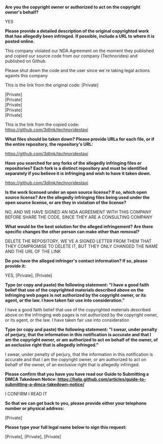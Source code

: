 **Are you the copyright owner or authorized to act on the copyright owner's behalf?**

YES

**Please provide a detailed description of the original copyrighted work that has allegedly been infringed. If possible, include a URL to where it is posted online.**

This company violated our NDA Agreement on the moment they published and copied our source code from our company (Technorides) and published on Github.

Please shut down the code and the user since we´re taking legal actions againts this company

This is the link from the original code: [Private]

[Private]  
[Private]  
[Private]  
[Private]  
[Private]

This is the link from the copied code: https://github.com/3dlink/technoridestaxi

**What files should be taken down? Please provide URLs for each file, or if the entire repository, the repository's URL:**

https://github.com/3dlink/technoridestaxi

**Have you searched for any forks of the allegedly infringing files or repositories? Each fork is a distinct repository and must be identified separately if you believe it is infringing and wish to have it taken down.**

https://github.com/3dlink/technoridestaxi

**Is the work licensed under an open source license? If so, which open source license? Are the allegedly infringing files being used under the open source license, or are they in violation of the license?**

NO, AND WE HAVE SIGNED AN NDA AGREEMENT WITH THIS COMPANY BEFORE SHARE THE CODE, SINCE THEY ARE A CONSULTING COMPANY

**What would be the best solution for the alleged infringement? Are there specific changes the other person can make other than removal?**

DELETE THE REPOSITORY, WE´VE A SIGNED LETTER FROM THEM THAT THEY COMPROMISE TO DELETE IT, BUT THEY ONLY CHANGED THE NAME AND THE URL OF THE LINK

**Do you have the alleged infringer's contact information? If so, please provide it:**

YES, [Private], [Private]

**Type (or copy and paste) the following statement: "I have a good faith belief that use of the copyrighted materials described above on the infringing web pages is not authorized by the copyright owner, or its agent, or the law. I have taken fair use into consideration."**

I have a good faith belief that use of the copyrighted materials described above on the infringing web pages is not authorized by the copyright owner, or its agent, or the law. I have taken fair use into consideration

**Type (or copy and paste) the following statement: "I swear, under penalty of perjury, that the information in this notification is accurate and that I am the copyright owner, or am authorized to act on behalf of the owner, of an exclusive right that is allegedly infringed."**

I swear, under penalty of perjury, that the information in this notification is accurate and that I am the copyright owner, or am authorized to act on behalf of the owner, of an exclusive right that is allegedly infringed.

**Please confirm that you have you have read our Guide to Submitting a DMCA Takedown Notice: https://help.github.com/articles/guide-to-submitting-a-dmca-takedown-notice/**

I CONFIRM I READ IT

**So that we can get back to you, please provide either your telephone number or physical address:**

[Private]

**Please type your full legal name below to sign this request:**

[Private], [Private], [Private]
